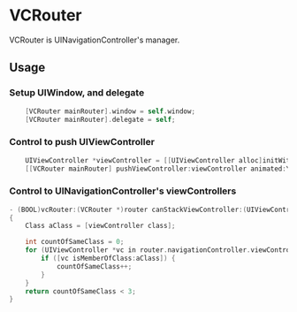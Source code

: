 VCRouter
========

VCRouter is UINavigationController's manager.


Usage
----------

### Setup UIWindow, and delegate

```objective-c
    [VCRouter mainRouter].window = self.window;
    [VCRouter mainRouter].delegate = self;
```

### Control to push UIViewController

```objective-c
    UIViewController *viewController = [[UIViewController alloc]initWithNibName:nil bundle:nil];
    [[VCRouter mainRouter] pushViewController:viewController animated:YES];
```


### Control to UINavigationController's viewControllers

```objective-c
- (BOOL)vcRouter:(VCRouter *)router canStackViewController:(UIViewController *)viewController
{
    Class aClass = [viewController class];

    int countOfSameClass = 0;
    for (UIViewController *vc in router.navigationController.viewControllers) {
        if ([vc isMemberOfClass:aClass]) {
            countOfSameClass++;
        }
    }
    return countOfSameClass < 3;
}
```
